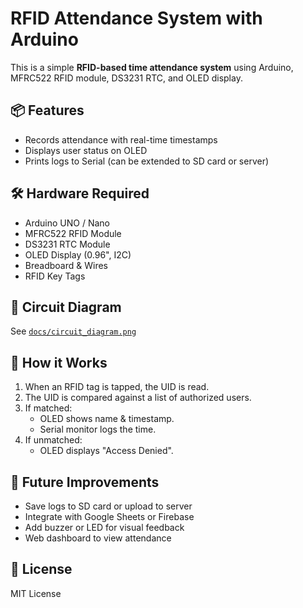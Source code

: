 
# RFID Attendance System with Arduino

This is a simple **RFID-based time attendance system** using Arduino, MFRC522 RFID module, DS3231 RTC, and OLED display.

## 📦 Features

- Records attendance with real-time timestamps
- Displays user status on OLED
- Prints logs to Serial (can be extended to SD card or server)

## 🛠️ Hardware Required

- Arduino UNO / Nano
- MFRC522 RFID Module
- DS3231 RTC Module
- OLED Display (0.96", I2C)
- Breadboard & Wires
- RFID Key Tags

## 🔌 Circuit Diagram

See [`docs/circuit_diagram.png`](docs/circuit_diagram.png)

## 🧠 How it Works

1. When an RFID tag is tapped, the UID is read.
2. The UID is compared against a list of authorized users.
3. If matched:
   - OLED shows name & timestamp.
   - Serial monitor logs the time.
4. If unmatched:
   - OLED displays "Access Denied".

## 📝 Future Improvements

- Save logs to SD card or upload to server
- Integrate with Google Sheets or Firebase
- Add buzzer or LED for visual feedback
- Web dashboard to view attendance

## 📄 License

MIT License
